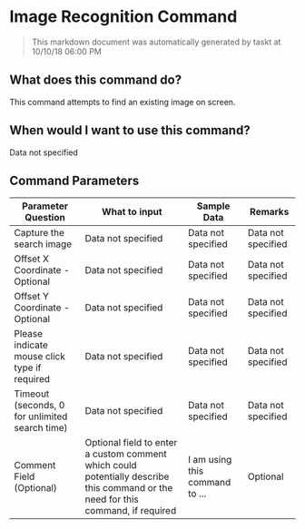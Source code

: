 <!--TITLE: Image Recognition Command -->
<!-- SUBTITLE: a command in the Image Commands group -->
# Image Recognition Command


> This markdown document was automatically generated by taskt at 10/10/18 06:00 PM


## What does this command do?
This command attempts to find an existing image on screen.


## When would I want to use this command?
Data not specified


## Command Parameters
| Parameter Question   	| What to input  	|  Sample Data 	| Remarks  	|
| ---                    | ---               | ---           | ---       |
|Capture the search image|Data not specified|Data not specified|Data not specified|
|Offset X Coordinate - Optional|Data not specified|Data not specified|Data not specified|
|Offset Y Coordinate - Optional|Data not specified|Data not specified|Data not specified|
|Please indicate mouse click type if required|Data not specified|Data not specified|Data not specified|
|Timeout (seconds, 0 for unlimited search time)|Data not specified|Data not specified|Data not specified|
|Comment Field (Optional)|Optional field to enter a custom comment which could potentially describe this command or the need for this command, if required|I am using this command to ...|Optional|


